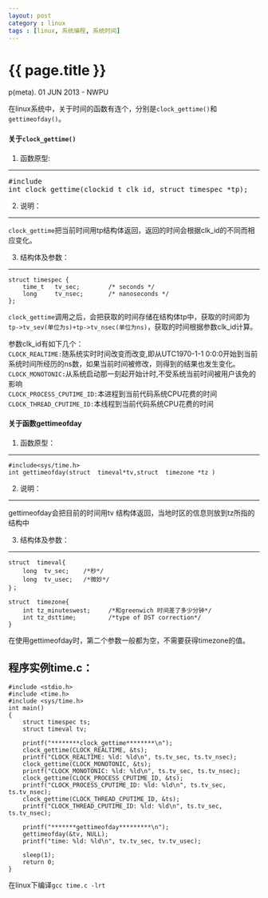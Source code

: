 ```yaml
---
layout: post
category : linux
tags : [linux, 系统编程, 系统时间]
---
```


{{ page.title }}
======

p(meta). 01 JUN 2013 - NWPU

在linux系统中，关于时间的函数有连个，分别是`clock_gettime()`和`gettimeofday()`。
#### 关于`clock_gettime()`
1. 函数原型:    
------
<pre>
#include <time.h>
int clock_gettime(clockid_t clk_id, struct timespec *tp);
</pre>
2. 说明：    
------
`clock_gettime`把当前时间用tp结构体返回，返回的时间会根据clk_id的不同而相应变化。

3. 结构体及参数：
------
    struct timespec {
        time_t   tv_sec;        /* seconds */
        long     tv_nsec;       /* nanoseconds */
    };
`clock_gettime`调用之后，会把获取的时间存储在结构体tp中，获取的时间即为`tp->tv_sev(单位为s)+tp->tv_nsec(单位为ns)`，获取的时间根据参数clk_id计算。

参数clk_id有如下几个：    
`CLOCK_REALTIME:`随系统实时时间改变而改变,即从UTC1970-1-1 0:0:0开始到当前系统时间所经历的ns数，如果当前时间被修改，则得到的结果也发生变化。    
`CLOCK_MONOTONIC:`从系统启动那一刻起开始计时,不受系统当前时间被用户该免的影响    
`CLOCK_PROCESS_CPUTIME_ID:`本进程到当前代码系统CPU花费的时间    
`CLOCK_THREAD_CPUTIME_ID:`本线程到当前代码系统CPU花费的时间    

#### 关于函数gettimeofday

1. 函数原型：
------
    #include<sys/time.h>
    int gettimeofday(struct  timeval*tv,struct  timezone *tz )
2. 说明：
------
gettimeofday会把目前的时间用tv 结构体返回，当地时区的信息则放到tz所指的结构中

3. 结构体及参数：
------
    struct  timeval{
        long  tv_sec;    /*秒*/
        long  tv_usec;   /*微妙*/
    }；
    
    struct  timezone{
        int tz_minuteswest;     /*和greenwich 时间差了多少分钟*/
        int tz_dsttime;         /*type of DST correction*/
    }

在使用gettimeofday时，第二个参数一般都为空，不需要获得timezone的值。

程序实例time.c：
------
    #include <stdio.h>
    #include <time.h>
    #include <sys/time.h>
    int main()
    {
        struct timespec ts;
        struct timeval tv;
        
        printf("********clock_gettime********\n");
        clock_gettime(CLOCK_REALTIME, &ts);
        printf("CLOCK_REALTIME: %ld: %ld\n", ts.tv_sec, ts.tv_nsec);
        clock_gettime(CLOCK_MONOTONIC, &ts);
        printf("CLOCK_MONOTONIC: %ld: %ld\n", ts.tv_sec, ts.tv_nsec);
        clock_gettime(CLOCK_PROCESS_CPUTIME_ID, &ts);
        printf("CLOCK_PROCESS_CPUTIME_ID: %ld: %ld\n", ts.tv_sec, ts.tv_nsec);
        clock_gettime(CLOCK_THREAD_CPUTIME_ID, &ts);
        printf("CLOCK_THREAD_CPUTIME_ID: %ld: %ld\n", ts.tv_sec, ts.tv_nsec);
    
        printf("*******gettimeofday*********\n");
        gettimeofday(&tv, NULL);
        printf("time: %ld: %ld\n", tv.tv_sec, tv.tv_usec);
    
        sleep(1);
		return 0;
    }

在linux下编译`gcc time.c -lrt`

